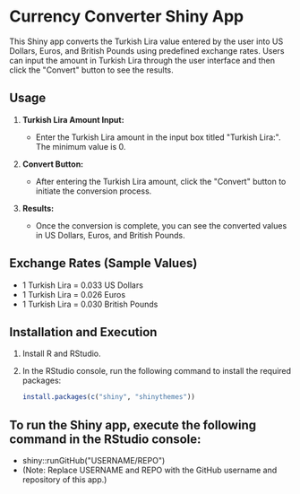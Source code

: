 # Currency Converter Shiny App

This Shiny app converts the Turkish Lira value entered by the user into US Dollars, Euros, and British Pounds using predefined exchange rates. Users can input the amount in Turkish Lira through the user interface and then click the "Convert" button to see the results.

## Usage

1. **Turkish Lira Amount Input:**
   - Enter the Turkish Lira amount in the input box titled "Turkish Lira:". The minimum value is 0.

2. **Convert Button:**
   - After entering the Turkish Lira amount, click the "Convert" button to initiate the conversion process.

3. **Results:**
   - Once the conversion is complete, you can see the converted values in US Dollars, Euros, and British Pounds.

## Exchange Rates (Sample Values)

- 1 Turkish Lira = 0.033 US Dollars
- 1 Turkish Lira = 0.026 Euros
- 1 Turkish Lira = 0.030 British Pounds

## Installation and Execution

1. Install R and RStudio.
2. In the RStudio console, run the following command to install the required packages:

   ```R
   install.packages(c("shiny", "shinythemes"))

## To run the Shiny app, execute the following command in the RStudio console:
- shiny::runGitHub("USERNAME/REPO")
- (Note: Replace USERNAME and REPO with the GitHub username and repository of this app.)
